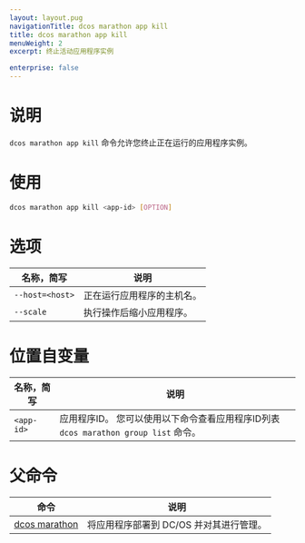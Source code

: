 ```yaml
---
layout: layout.pug
navigationTitle: dcos marathon app kill
title: dcos marathon app kill
menuWeight: 2
excerpt: 终止活动应用程序实例

enterprise: false
---
```



# 说明
`dcos marathon app kill` 命令允许您终止正在运行的应用程序实例。

# 使用

```bash
dcos marathon app kill <app-id> [OPTION]
```

# 选项

| 名称，简写 | 说明 |
|---------|-------------|
| `--host=<host>` | 正在运行应用程序的主机名。|
| `--scale` | 执行操作后缩小应用程序。|

# 位置自变量

| 名称，简写 | 说明 |
|---------|-------------|
| `<app-id>`   |   应用程序ID。 您可以使用以下命令查看应用程序ID列表 `dcos marathon group list` 命令。|

# 父命令

| 命令 | 说明 |
|---------|-------------|
| [dcos marathon](/cn/1.11/cli/command-reference/dcos-marathon/) | 将应用程序部署到 DC/OS 并对其进行管理。|

